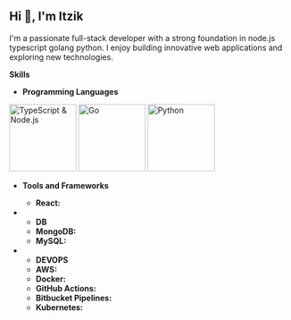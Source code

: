 ## Hi 👋, I'm Itzik


I'm a passionate full-stack developer with a strong foundation in node.js typescript golang python. I enjoy building innovative web applications and exploring new technologies. 

**Skills**
* **Programming Languages**
<div class="image-flex">
  <img src="https://zweck.io/wp-content/uploads/2021/07/typescript-node.jpg" width="120" alt="TypeScript & Node.js">
  <img src="https://www.techasoft.com/blog/2019/12/1576592374.png" width="120" alt="Go">
  <img src="https://www.python.org/static/img/python-logo.png" width="120" alt="Python">
</div>

* **Tools and Frameworks**
  * **React:**

* * **DB**
  * **MongoDB:**
  * **MySQL:**
    
* * **DEVOPS**
  * **AWS:** 
  * **Docker:** 
  * **GitHub Actions:** 
  * **Bitbucket Pipelines:** 
  * **Kubernetes:** 
